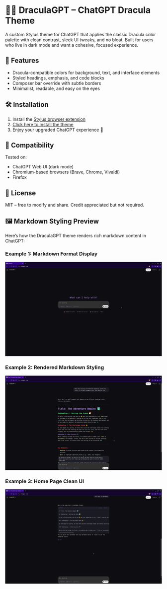 # 🧛‍♂️ DraculaGPT – ChatGPT Dracula Theme

A custom Stylus theme for ChatGPT that applies the classic Dracula color palette with clean contrast, sleek UI tweaks, and no bloat. Built for users who live in dark mode and want a cohesive, focused experience.

## 🎨 Features
- Dracula-compatible colors for background, text, and interface elements
- Styled headings, emphasis, and code blocks
- Composer bar override with subtle borders
- Minimalist, readable, and easy on the eyes

## 🛠 Installation

1. Install the [Stylus browser extension](https://add0n.com/stylus.html)
2. [Click here to install the theme](https://github.com/stephenschoettler/DraculaGPT/raw/refs/heads/main/dracula-chatgpt.user.css)
3. Enjoy your upgraded ChatGPT experience 🧃

## 🧩 Compatibility
Tested on:
- ChatGPT Web UI (dark mode)
- Chromium-based browsers (Brave, Chrome, Vivaldi)
- Firefox

## 📄 License
MIT – free to modify and share. Credit appreciated but not required.
## 🖼 Markdown Styling Preview

Here’s how the DraculaGPT theme renders rich markdown content in ChatGPT:

### Example 1: Markdown Format Display
![Markdown Format Display](markdown-demo-1.png)

### Example 2: Rendered Markdown Styling
![Rendered Markdown](markdown-demo-2.png)

### Example 3: Home Page Clean UI
![ChatGPT Dracula Homepage](markdown-demo-3.png)

